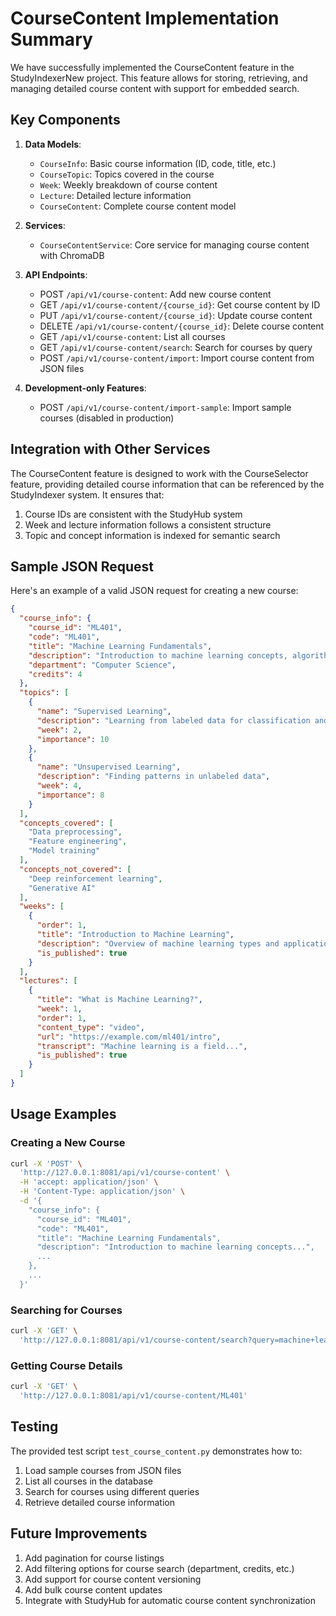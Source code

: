 # CourseContent Implementation Summary

We have successfully implemented the CourseContent feature in the StudyIndexerNew project. This feature allows for storing, retrieving, and managing detailed course content with support for embedded search.

## Key Components

1. **Data Models**:
   - `CourseInfo`: Basic course information (ID, code, title, etc.)
   - `CourseTopic`: Topics covered in the course
   - `Week`: Weekly breakdown of course content
   - `Lecture`: Detailed lecture information
   - `CourseContent`: Complete course content model

2. **Services**:
   - `CourseContentService`: Core service for managing course content with ChromaDB

3. **API Endpoints**:
   - POST `/api/v1/course-content`: Add new course content
   - GET `/api/v1/course-content/{course_id}`: Get course content by ID
   - PUT `/api/v1/course-content/{course_id}`: Update course content
   - DELETE `/api/v1/course-content/{course_id}`: Delete course content
   - GET `/api/v1/course-content`: List all courses
   - GET `/api/v1/course-content/search`: Search for courses by query
   - POST `/api/v1/course-content/import`: Import course content from JSON files

4. **Development-only Features**:
   - POST `/api/v1/course-content/import-sample`: Import sample courses (disabled in production)

## Integration with Other Services

The CourseContent feature is designed to work with the CourseSelector feature, providing detailed course information that can be referenced by the StudyIndexer system. It ensures that:

1. Course IDs are consistent with the StudyHub system
2. Week and lecture information follows a consistent structure
3. Topic and concept information is indexed for semantic search

## Sample JSON Request

Here's an example of a valid JSON request for creating a new course:

```json
{
  "course_info": {
    "course_id": "ML401",
    "code": "ML401",
    "title": "Machine Learning Fundamentals",
    "description": "Introduction to machine learning concepts, algorithms, and practical applications.",
    "department": "Computer Science",
    "credits": 4
  },
  "topics": [
    {
      "name": "Supervised Learning",
      "description": "Learning from labeled data for classification and regression tasks",
      "week": 2,
      "importance": 10
    },
    {
      "name": "Unsupervised Learning",
      "description": "Finding patterns in unlabeled data",
      "week": 4,
      "importance": 8
    }
  ],
  "concepts_covered": [
    "Data preprocessing",
    "Feature engineering",
    "Model training"
  ],
  "concepts_not_covered": [
    "Deep reinforcement learning",
    "Generative AI"
  ],
  "weeks": [
    {
      "order": 1,
      "title": "Introduction to Machine Learning",
      "description": "Overview of machine learning types and applications",
      "is_published": true
    }
  ],
  "lectures": [
    {
      "title": "What is Machine Learning?",
      "week": 1,
      "order": 1,
      "content_type": "video",
      "url": "https://example.com/ml401/intro",
      "transcript": "Machine learning is a field...",
      "is_published": true
    }
  ]
}
```

## Usage Examples

### Creating a New Course

```bash
curl -X 'POST' \
  'http://127.0.0.1:8081/api/v1/course-content' \
  -H 'accept: application/json' \
  -H 'Content-Type: application/json' \
  -d '{
    "course_info": {
      "course_id": "ML401",
      "code": "ML401",
      "title": "Machine Learning Fundamentals",
      "description": "Introduction to machine learning concepts...",
      ...
    },
    ...
  }'
```

### Searching for Courses

```bash
curl -X 'GET' \
  'http://127.0.0.1:8081/api/v1/course-content/search?query=machine+learning&limit=10'
```

### Getting Course Details

```bash
curl -X 'GET' \
  'http://127.0.0.1:8081/api/v1/course-content/ML401'
```

## Testing

The provided test script `test_course_content.py` demonstrates how to:

1. Load sample courses from JSON files
2. List all courses in the database
3. Search for courses using different queries
4. Retrieve detailed course information

## Future Improvements

1. Add pagination for course listings
2. Add filtering options for course search (department, credits, etc.)
3. Add support for course content versioning
4. Add bulk course content updates
5. Integrate with StudyHub for automatic course content synchronization 